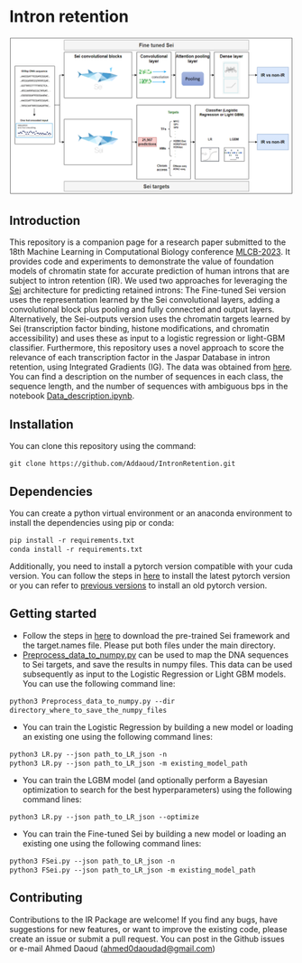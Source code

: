 # Intron retention

<img src="https://github.com/Addaoud/IntronRetention/blob/main/model.PNG" width="640">

## Introduction
This repository is a companion page for a research paper submitted to the 18th Machine Learning in Computational Biology conference [MLCB-2023](https://sites.google.com/cs.washington.edu/mlcb2023/). It provides code and experiments to demonstrate the value of foundation models of chromatin state for accurate prediction of human introns that are subject to intron retention (IR). We used two approaches for leveraging the [Sei](https://github.com/FunctionLab/sei-framework) architecture for predicting retained introns: The Fine-tuned Sei version uses the representation learned by the Sei convolutional layers, adding a convolutional block plus pooling and fully connected and output layers. Alternatively, the Sei-outputs version uses the chromatin targets learned by Sei (transcription factor binding, histone modifications, and chromatin accessibility) and uses these as input to a logistic regression or light-GBM classifier. Furthermore, this repository uses a novel approach to score the relevance of each transcription factor in the Jaspar Database in intron retention, using Integrated Gradients (IG). The data was obtained from [here](https://github.com/fahadahaf/chromir). You can find a description on the number of sequences in each class, the sequence length, and the number of sequences with ambiguous bps in the notebook [Data_description.ipynb](https://github.com/Addaoud/IntronRetention/blob/main/Data_description.ipynb).

## Installation
You can clone this repository using the command:
```
git clone https://github.com/Addaoud/IntronRetention.git
```

## Dependencies
You can create a python virtual environment or an anaconda environment to install the dependencies using pip or conda:
```
pip install -r requirements.txt
conda install -r requirements.txt
```
Additionally, you need to install a pytorch version compatible with your cuda version. You can follow the steps in [here](https://pytorch.org/) to install the latest pytorch version or you can refer to [previous versions](https://pytorch.org/get-started/previous-versions/) to install an old pytorch version. 

## Getting started
  * Follow the steps in [here](https://github.com/FunctionLab/sei-framework) to download the pre-trained Sei framework and the target.names file. Please put both files under the main directory.
  * [Preprocess_data_to_numpy.py](https://github.com/Addaoud/IntronRetention/blob/main/Preprocess_data_to_numpy.py) can be used to map the DNA sequences to Sei targets, and save the results in numpy files. This data can be used subsequently as input to the Logistic Regression or Light GBM models. You can use the following command line:
```
python3 Preprocess_data_to_numpy.py --dir directory_where_to_save_the_numpy_files
```
  * You can train the Logistic Regression by building a new model or loading an existing one using the following command lines:
```
python3 LR.py --json path_to_LR_json -n
python3 LR.py --json path_to_LR_json -m existing_model_path 
```
  * You can train the LGBM model (and optionally perform a Bayesian optimization to search for the best hyperparameters) using the following command lines:
```
python3 LR.py --json path_to_LR_json --optimize
```
  * You can train the Fine-tuned Sei by building a new model or loading an existing one using the following command lines:
```
python3 FSei.py --json path_to_LR_json -n
python3 FSei.py --json path_to_LR_json -m existing_model_path 
```

## Contributing
Contributions to the IR Package are welcome! If you find any bugs, have suggestions for new features, or want to improve the existing code, please create an issue or submit a pull request. You can post in the Github issues or e-mail Ahmed Daoud (ahmed0daoudad@gmail.com)